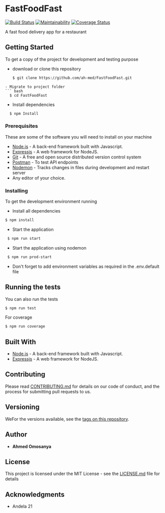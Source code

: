 # FastFoodFast


[![Build Status](https://travis-ci.org/ah-med/FastFoodFast.svg?branch=develop)](https://travis-ci.org/ah-med/FastFoodFast)
[![Maintainability](https://api.codeclimate.com/v1/badges/e4578649e79ee2edac62/maintainability)](https://codeclimate.com/github/ah-med/FastFoodFast/maintainability)
[![Coverage Status](https://coveralls.io/repos/github/ah-med/FastFoodFast/badge.svg?branch=develop)](https://coveralls.io/github/ah-med/FastFoodFast?branch=develop)

A fast food delivery app for a restaurant

## Getting Started

To get a copy of the project for development and testing purpose

- download or clone this repository 
  ```bash
  $ git clone https://github.com/ah-med/FastFoodFast.git
```
- Migrate to project folder
``` bash
  $ cd FastFoodFast
```
- Install dependencies
``` bash
  $ npm Install
```

### Prerequisites

These are some of the software you will need to install on your machine

* [Node.js](nodejs.org) -  A back-end framework built with Javascript.
* [Expressjs](expressjs.com) -  A web framework for NodeJS.
* [Git](https://git-scm.com/downloads) - A free and open source 
distributed version control system
* [Postman](https://www.getpostman.com/) - To test API endpoints
* [Nodemon](https://www.npmjs.com/package/nodemon) - Tracks changes in files during development and restart server
* Any editor of your choice.

### Installing

To get the development environment running

- Install all dependencies
 ``` bash
 $ npm install 
 ```
- Start the application
 ```bash
  $ npm run start
```
- Start the application using nodemon
 ```bash
  $ npm run prod-start
```

*  Don't forget to add environment variables as required in the .env.default file

## Running the tests

You can also run the tests
 ``` bash
 $ npm run test
 ```
For coverage
 ``` bash
 $ npm run coverage
 ```
 
## Built With

* [Node.js](nodejs.org) -  A back-end framework built with Javascript.
* [Expressjs](expressjs.com) -  A web framework for NodeJS.

## Contributing

Please read [CONTRIBUTING.md](https://gist.github.com/PurpleBooth/b24679402957c63ec426) for details on our code of conduct, and the process for submitting pull requests to us.

## Versioning

WeFor the versions available, see the [tags on this repository](https://github.com/ah-med/FastFoodFast/tags). 


## Author

* **Ahmed Omosanya**

## License

This project is licensed under the MIT License - see the [LICENSE.md](LICENSE.md) file for details

## Acknowledgments

* Andela 21